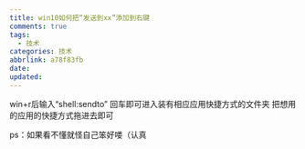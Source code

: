 ```yaml
---
title: win10如何把“发送到xx”添加到右键
comments: true
tags:
  - 技术
categories: 技术
abbrlink: a78f83fb
date:
updated:
---
```

win+r后输入“shell:sendto”
回车即可进入装有相应应用快捷方式的文件夹
把想用的应用的快捷方式拖进去即可<!--more-->

ps：如果看不懂就怪自己笨好喽（认真
